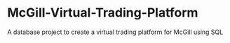 # McGill-Virtual-Trading-Platform
A database project to create a virtual trading platform for McGill using SQL
